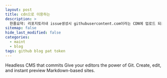 ```yaml
---
layout: post
title: cdn으로 이용하는 
description: >
  한줄요약: 리포지토리내 issue생성시 githubusercontent.com이라는 CDN에 업로드 되는 파일을 이용하는 꼼수. (실제 이슈를 생성하지 말고 업로드된 파일만 링크하자.)
sitemap: false
hide_last_modified: false
categories:
  - maint
  - blog
tags: github blog pat token
---
```

Headless CMS that commits
Give your editors the power of Git.
Create, edit, and instant preview Markdown-based sites.
